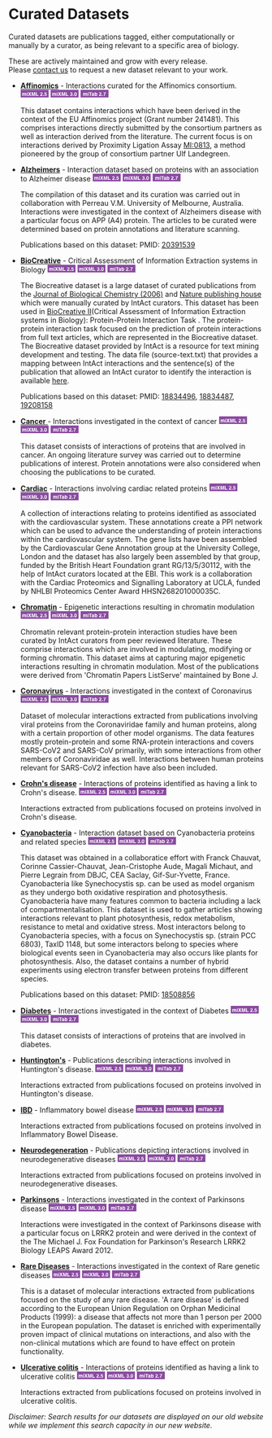 # Curated Datasets

Curated datasets are publications tagged, either computationally or manually by a curator, as being relevant to a specific area of biology.

These are actively maintained and grow with every release.   
Please [contact us](http://www.ebi.ac.uk/support/index.php?query=intact) to request a new dataset relevant to your work. 

* [**Affinomics**](http://www.ebi.ac.uk/intact/search?query=annot:%22dataset:affinomics%22%20OR%20detmethod:%22MI:0813%22) - Interactions curated for the Affinomics consortium. [![PSI-MI XML 2.5](https://raw.githubusercontent.com/intact-portal/intact-portal-documentation/master/assets/miXML25.png)](https://ftp.ebi.ac.uk/pub/databases/intact/current/psi25/datasets/Affinomics.zip) [![PSI-MI XML 3.0](https://raw.githubusercontent.com/intact-portal/intact-portal-documentation/master/assets/miXml30.png)](https://ftp.ebi.ac.uk/pub/databases/intact/current/psi30/datasets/Affinomics.zip) [![PSI-MI TAB 2.7](https://raw.githubusercontent.com/intact-portal/intact-portal-documentation/master/assets/miTab27.png)](https://ftp.ebi.ac.uk/pub/databases/intact/current/psimitab/datasets/Affinomics.zip)

  This dataset contains interactions which have been derived in the context of the EU Affinomics project \(Grant number 241481\). This comprises interactions directly submitted by the consortium partners as well as interaction derived from the literature. The current focus is on interactions derived by Proximity Ligation Assay [MI:0813](https://www.ebi.ac.uk/ols/ontologies/mi/terms?iri=http%3A%2F%2Fpurl.obolibrary.org%2Fobo%2FMI_0813), a method pioneered by the group of consortium partner Ulf Landegreen.

* [**Alzheimers**](http://www.ebi.ac.uk/intact/search?query=annot:%22dataset:alzheimers%22) - Interaction dataset based on proteins with an association to Alzheimer disease [![PSI-MI XML 2.5](https://raw.githubusercontent.com/intact-portal/intact-portal-documentation/master/assets/miXML25.png)](https://ftp.ebi.ac.uk/pub/databases/intact/current/psi25/datasets/Alzheimers.zip) [![PSI-MI XML 3.0](https://raw.githubusercontent.com/intact-portal/intact-portal-documentation/master/assets/miXml30.png)](https://ftp.ebi.ac.uk/pub/databases/intact/current/psi30/datasets/Alzheimers.zip) [![PSI-MI TAB 2.7](https://raw.githubusercontent.com/intact-portal/intact-portal-documentation/master/assets/miTab27.png)](https://ftp.ebi.ac.uk/pub/databases/intact/current/psimitab/datasets/Alzheimers.zip)

  The compilation of this dataset and its curation was carried out in collaboration with Perreau V.M. University of Melbourne, Australia. Interactions were investigated in the context of Alzheimers disease with a particular focus on APP \(A4\) protein. The articles to be curated were determined based on protein annotations and literature scanning.

  Publications based on this dataset: PMID: [20391539](http://europepmc.org/article/MED/20391539)

* [**BioCreative**](http://www.ebi.ac.uk/intact/search?query=annot:%22dataset:biocreative%22) - Critical Assessment of Information Extraction systems in Biology [![PSI-MI XML 2.5](https://raw.githubusercontent.com/intact-portal/intact-portal-documentation/master/assets/miXML25.png)](https://ftp.ebi.ac.uk/pub/databases/intact/current/psi25/datasets/BioCreative.zip) [![PSI-MI XML 3.0](https://raw.githubusercontent.com/intact-portal/intact-portal-documentation/master/assets/miXml30.png)](https://ftp.ebi.ac.uk/pub/databases/intact/current/psi30/datasets/BioCreative.zip) [![PSI-MI TAB 2.7](https://raw.githubusercontent.com/intact-portal/intact-portal-documentation/master/assets/miTab27.png)](https://ftp.ebi.ac.uk/pub/databases/intact/current/psimitab/datasets/BioCreative.zip)

  The Biocreative dataset is a large dataset of curated publications from the [Journal of Biological Chemistry \(2006\)](http://www.jbc.org/) and [Nature publishing house](http://www.signaling-gateway.org/aboutus/) which were manually curated by IntAct curators. This dataset has been used in [BioCreative II](http://biocreative.sourceforge.net/biocreative_2_ppi.html)\(Critical Assessment of Information Extraction systems in Biology\): Protein-Protein Interaction Task . The protein-protein interaction task focused on the prediction of protein interactions from full text articles, which are represented in the Biocreative dataset. The Biocreative dataset provided by IntAct is a resource for text mining development and testing. The data file \(source-text.txt\) that provides a mapping between IntAct interactions and the sentence\(s\) of the publication that allowed an IntAct curator to identify the interaction is available [here](http://ftp.ebi.ac.uk/pub/databases/intact/current/various/data-mining/).

  Publications based on this dataset: PMID: [18834496](http://europepmc.org/article/MED/18834496), [18834487](http://europepmc.org/article/MED/18834487), [19208158](http://europepmc.org/article/MED/19208158)

* [**Cancer** ](http://www.ebi.ac.uk/intact/search?query=annot:%22dataset:cancer%22)- Interactions investigated in the context of cancer [![PSI-MI XML 2.5](https://raw.githubusercontent.com/intact-portal/intact-portal-documentation/master/assets/miXML25.png)](https://ftp.ebi.ac.uk/pub/databases/intact/current/psi25/datasets/Cancer.zip) [![PSI-MI XML 3.0](https://raw.githubusercontent.com/intact-portal/intact-portal-documentation/master/assets/miXml30.png)](https://ftp.ebi.ac.uk/pub/databases/intact/current/psi30/datasets/Cancer.zip) [![PSI-MI TAB 2.7](https://raw.githubusercontent.com/intact-portal/intact-portal-documentation/master/assets/miTab27.png)](https://ftp.ebi.ac.uk/pub/databases/intact/current/psimitab/datasets/Cancer.zip)

  This dataset consists of interactions of proteins that are involved in cancer. An ongoing literature survey was carried out to determine publications of interest. Protein annotations were also considered when choosing the publications to be curated.

* [**Cardiac**](http://www.ebi.ac.uk/intact/search?query=annot:%22dataset:cardiac%22) - Interactions involving cardiac related proteins [![PSI-MI XML 2.5](https://raw.githubusercontent.com/intact-portal/intact-portal-documentation/master/assets/miXML25.png)](https://ftp.ebi.ac.uk/pub/databases/intact/current/psi25/datasets/Cardiac.zip) [![PSI-MI XML 3.0](https://raw.githubusercontent.com/intact-portal/intact-portal-documentation/master/assets/miXml30.png)](https://ftp.ebi.ac.uk/pub/databases/intact/current/psi30/datasets/Cardiac.zip) [![PSI-MI TAB 2.7](https://raw.githubusercontent.com/intact-portal/intact-portal-documentation/master/assets/miTab27.png)](https://ftp.ebi.ac.uk/pub/databases/intact/current/psimitab/datasets/Cardiac.zip)

  A collection of interactions relating to proteins identified as associated with the cardiovascular system. These annotations create a PPI network which can be used to advance the understanding of protein interactions within the cardiovascular system. The gene lists have been assembled by the Cardiovascular Gene Annotation group at the University College, London and the dataset has also largely been assembled by that group, funded by the British Heart Foundation grant RG/13/5/30112, with the help of IntAct curators located at the EBI. This work is a collaboration with the Cardiac Proteomics and Signalling Laboratory at UCLA, funded by NHLBI Proteomics Center Award HHSN268201000035C.

* [**Chromatin**](http://www.ebi.ac.uk/intact/search?query=annot:%22dataset:chromatin%22) - Epigenetic interactions resulting in chromatin modulation [![PSI-MI XML 2.5](https://raw.githubusercontent.com/intact-portal/intact-portal-documentation/master/assets/miXML25.png)](https://ftp.ebi.ac.uk/pub/databases/intact/current/psi25/datasets/Chromatin.zip) [![PSI-MI XML 3.0](https://raw.githubusercontent.com/intact-portal/intact-portal-documentation/master/assets/miXml30.png)](https://ftp.ebi.ac.uk/pub/databases/intact/current/psi30/datasets/Chromatin.zip) [![PSI-MI TAB 2.7](https://raw.githubusercontent.com/intact-portal/intact-portal-documentation/master/assets/miTab27.png)](https://ftp.ebi.ac.uk/pub/databases/intact/current/psimitab/datasets/Chromatin.zip)

  Chromatin relevant protein-protein interaction studies have been curated by IntAct curators from peer reviewed literature. These comprise interactions which are involved in modulating, modifying or forming chromatin. This dataset aims at capturing major epigenetic interactions resulting in chromatin modulation. Most of the publications were derived from 'Chromatin Papers ListServe' maintained by Bone J.
  
* [**Coronavirus**](https://www.ebi.ac.uk/intact/search?query=annot:%22dataset:coronavirus%22) -  Interactions investigated in the context of Coronavirus [![PSI-MI XML 2.5](https://raw.githubusercontent.com/intact-portal/intact-portal-documentation/master/assets/miXML25.png)](https://ftp.ebi.ac.uk/pub/databases/intact/current/psi25/datasets/Coronavirus.zip) [![PSI-MI XML 3.0](https://raw.githubusercontent.com/intact-portal/intact-portal-documentation/master/assets/miXml30.png)](https://ftp.ebi.ac.uk/pub/databases/intact/current/psi30/datasets/Coronavirus.zip) [![PSI-MI TAB 2.7](https://raw.githubusercontent.com/intact-portal/intact-portal-documentation/master/assets/miTab27.png)](https://ftp.ebi.ac.uk/pub/databases/intact/current/psimitab/datasets/Coronavirus.zip)
 
   Dataset of molecular interactions extracted from publications involving viral proteins from the Coronaviridae family and human proteins, along with a certain       proportion of other model organisms. The data features mostly protein-protein and some RNA-protein interactions and covers SARS-CoV2 and SARS-CoV primarily, with   some interactions from other members of Coronaviridae as well. Interactions between human proteins relevant for SARS-CoV2 infection have also been included.

* [**Crohn's disease**](http://www.ebi.ac.uk/intact/search?query=annot:%22dataset:crohn's%20disease%22) - Interactions of proteins identified as having a link to Crohn's disease. [![PSI-MI XML 2.5](https://raw.githubusercontent.com/intact-portal/intact-portal-documentation/master/assets/miXML25.png)](https://ftp.ebi.ac.uk/pub/databases/intact/current/psi25/datasets/crohn's_disease.zip) [![PSI-MI XML 3.0](https://raw.githubusercontent.com/intact-portal/intact-portal-documentation/master/assets/miXml30.png)](https://ftp.ebi.ac.uk/pub/databases/intact/current/psi30/datasets/crohn's_disease.zip) [![PSI-MI TAB 2.7](https://raw.githubusercontent.com/intact-portal/intact-portal-documentation/master/assets/miTab27.png)](https://ftp.ebi.ac.uk/pub/databases/intact/current/psimitab/datasets/crohn's_disease.zip)

  Interactions extracted from publications focused on proteins involved in Crohn's disease.

* [**Cyanobacteria**](http://www.ebi.ac.uk/intact/search?query=annot:%22dataset:cyanobacteria%22) - Interaction dataset based on Cyanobacteria proteins and related species [![PSI-MI XML 2.5](https://raw.githubusercontent.com/intact-portal/intact-portal-documentation/master/assets/miXML25.png)](https://ftp.ebi.ac.uk/pub/databases/intact/current/psi25/datasets/Cyanobacteria.zip) [![PSI-MI XML 3.0](https://raw.githubusercontent.com/intact-portal/intact-portal-documentation/master/assets/miXml30.png)](https://ftp.ebi.ac.uk/pub/databases/intact/current/psi30/datasets/Cyanobacteria.zip) [![PSI-MI TAB 2.7](https://raw.githubusercontent.com/intact-portal/intact-portal-documentation/master/assets/miTab27.png)](https://ftp.ebi.ac.uk/pub/databases/intact/current/psimitab/datasets/Cyanobacteria.zip)

  This dataset was obtained in a collaboratice effort with Franck Chauvat, Corinne Cassier-Chauvat, Jean-Cristophe Aude, Magali Michaut, and Pierre Legrain from DBJC, CEA Saclay, Gif-Sur-Yvette, France. Cyanobacteria like Synechocystis sp. can be used as model organism as they undergo both oxidative respiration and photosythesis. Cyanobacteria have many features common to bacteria including a lack of compartmentalisation. This dataset is used to gather articles showing interactions relevant to plant photosynthesis, redox metabolism, resistance to metal and oxidative stress. Most interactors belong to Cyanobacteria species, with a focus on Synechocystis sp. \(strain PCC 6803\), TaxID 1148, but some interactors belong to species where biological events seen in Cyanobacteria may also occurs like plants for photosynthesis. Also, the dataset contains a number of hybrid experiments using electron transfer between proteins from different species.

  Publications based on this dataset: PMID: [18508856](http://europepmc.org/article/MED/18508856)

* [**Diabetes**](http://www.ebi.ac.uk/intact/search?query=annot:%22dataset:diabetes%22) - Interactions investigated in the context of Diabetes [![PSI-MI XML 2.5](https://raw.githubusercontent.com/intact-portal/intact-portal-documentation/master/assets/miXML25.png)](https://ftp.ebi.ac.uk/pub/databases/intact/current/psi25/datasets/Diabetes.zip) [![PSI-MI XML 3.0](https://raw.githubusercontent.com/intact-portal/intact-portal-documentation/master/assets/miXml30.png)](https://ftp.ebi.ac.uk/pub/databases/intact/current/psi30/datasets/Diabetes.zip) [![PSI-MI TAB 2.7](https://raw.githubusercontent.com/intact-portal/intact-portal-documentation/master/assets/miTab27.png)](https://ftp.ebi.ac.uk/pub/databases/intact/current/psimitab/datasets/Diabetes.zip)

  This dataset consists of interactions of proteins that are involved in diabetes.
  
* [**Huntington's**](http://www.ebi.ac.uk/intact/search?query=annot:%22dataset:huntington's%22) - Publications describing interactions involved in Huntington's disease. [![PSI-MI XML 2.5](https://raw.githubusercontent.com/intact-portal/intact-portal-documentation/master/assets/miXML25.png)](https://ftp.ebi.ac.uk/pub/databases/intact/current/psi25/datasets/huntington's.zip) [![PSI-MI XML 3.0](https://raw.githubusercontent.com/intact-portal/intact-portal-documentation/master/assets/miXml30.png)](https://ftp.ebi.ac.uk/pub/databases/intact/current/psi30/datasets/huntington's.zip) [![PSI-MI TAB 2.7](https://raw.githubusercontent.com/intact-portal/intact-portal-documentation/master/assets/miTab27.png)](https://ftp.ebi.ac.uk/pub/databases/intact/current/psimitab/datasets/huntington's.zip)

   Interactions extracted from publications focused on proteins involved in Huntington's disease.
  
* [**IBD**](https://www.ebi.ac.uk/intact/search?query=annot:%22dataset:IBD%22) - Inflammatory bowel disease [![PSI-MI XML 2.5](https://raw.githubusercontent.com/intact-portal/intact-portal-documentation/master/assets/miXML25.png)](https://ftp.ebi.ac.uk/pub/databases/intact/current/psi25/datasets/IBD.zip) [![PSI-MI XML 3.0](https://raw.githubusercontent.com/intact-portal/intact-portal-documentation/master/assets/miXml30.png)](https://ftp.ebi.ac.uk/pub/databases/intact/current/psi30/datasets/IBD.zip) [![PSI-MI TAB 2.7](https://raw.githubusercontent.com/intact-portal/intact-portal-documentation/master/assets/miTab27.png)](https://ftp.ebi.ac.uk/pub/databases/intact/current/psimitab/datasets/IBD.zip)

   Interactions extracted from publications focused on proteins involved in Inflammatory Bowel Disease.
  
* [**Neurodegeneration**](https://www.ebi.ac.uk/intact/search?query=annot:%22dataset:Neurodegeneration%22) - Publications depicting interactions involved in neurodegenerative diseases [![PSI-MI XML 2.5](https://raw.githubusercontent.com/intact-portal/intact-portal-documentation/master/assets/miXML25.png)](https://ftp.ebi.ac.uk/pub/databases/intact/current/psi25/datasets/Neurodegeneration.zip) [![PSI-MI XML 3.0](https://raw.githubusercontent.com/intact-portal/intact-portal-documentation/master/assets/miXml30.png)](https://ftp.ebi.ac.uk/pub/databases/intact/current/psi30/datasets/Neurodegeneration.zip) [![PSI-MI TAB 2.7](https://raw.githubusercontent.com/intact-portal/intact-portal-documentation/master/assets/miTab27.png)](https://ftp.ebi.ac.uk/pub/databases/intact/current/psimitab/datasets/Neurodegeneration.zip)

   Interactions extracted from publications focused on proteins involved in neurodegenerative diseases.

* [**Parkinsons**](http://www.ebi.ac.uk/intact/search?query=annot:%22dataset:parkinsons%22) - Interactions investigated in the context of Parkinsons disease [![PSI-MI XML 2.5](https://raw.githubusercontent.com/intact-portal/intact-portal-documentation/master/assets/miXML25.png)](https://ftp.ebi.ac.uk/pub/databases/intact/current/psi25/datasets/Parkinsons.zip) [![PSI-MI XML 3.0](https://raw.githubusercontent.com/intact-portal/intact-portal-documentation/master/assets/miXml30.png)](https://ftp.ebi.ac.uk/pub/databases/intact/current/psi30/datasets/Parkinsons.zip) [![PSI-MI TAB 2.7](https://raw.githubusercontent.com/intact-portal/intact-portal-documentation/master/assets/miTab27.png)](https://ftp.ebi.ac.uk/pub/databases/intact/current/psimitab/datasets/Parkinsons.zip)

  Interactions were investigated in the context of Parkinsons disease with a particular focus on LRRK2 protein and were derived in the context of the The Michael J. Fox Foundation for Parkinson's Research LRRK2 Biology LEAPS Award 2012.

* [**Rare Diseases**](https://www.ebi.ac.uk/intact/search?query=annot:%22dataset:Rare%20Diseases%22) - Interactions investigated in the context of Rare genetic diseases [![PSI-MI XML 2.5](https://raw.githubusercontent.com/intact-portal/intact-portal-documentation/master/assets/miXML25.png)](https://ftp.ebi.ac.uk/pub/databases/intact/current/psi25/datasets/Rare_diseases.zip) [![PSI-MI XML 3.0](https://raw.githubusercontent.com/intact-portal/intact-portal-documentation/master/assets/miXml30.png)](https://ftp.ebi.ac.uk/pub/databases/intact/current/psi30/datasets/Rare_diseases.zip) [![PSI-MI TAB 2.7](https://raw.githubusercontent.com/intact-portal/intact-portal-documentation/master/assets/miTab27.png)](https://ftp.ebi.ac.uk/pub/databases/intact/current/psimitab/datasets/Rare_diseases.zip)

  This is a dataset of molecular interactions extracted from publications focused on the study of any rare disease. 'A rare disease' is defined according to the    European Union Regulation on Orphan Medicinal Products (1999): a disease that affects not more than 1 person per 2000 in the European population. The dataset is enriched with experimentally proven impact of clinical mutations on interactions, and also with the non-clinical mutations which are found to have effect on protein functionality.

* [**Ulcerative colitis**](https://www.ebi.ac.uk/intact/search?query=annot:%22dataset:ulcerative%20colitis%22) - Interactions of proteins identified as having a link to ulcerative colitis [![PSI-MI XML 2.5](https://raw.githubusercontent.com/intact-portal/intact-portal-documentation/master/assets/miXML25.png)](https://ftp.ebi.ac.uk/pub/databases/intact/current/psi25/datasets/Ulcerative_colitis.zip) [![PSI-MI XML 3.0](https://raw.githubusercontent.com/intact-portal/intact-portal-documentation/master/assets/miXml30.png)](https://ftp.ebi.ac.uk/pub/databases/intact/current/psi30/datasets/Ulcerative_colitis.zip) [![PSI-MI TAB 2.7](https://raw.githubusercontent.com/intact-portal/intact-portal-documentation/master/assets/miTab27.png)](https://ftp.ebi.ac.uk/pub/databases/intact/current/psimitab/datasets/Ulcerative_colitis.zip)

  Interactions extracted from publications focused on proteins involved in ulcerative colitis.
  
_Disclaimer: Search results for our datasets are displayed on our old website while we implement this search capacity in our new website._
